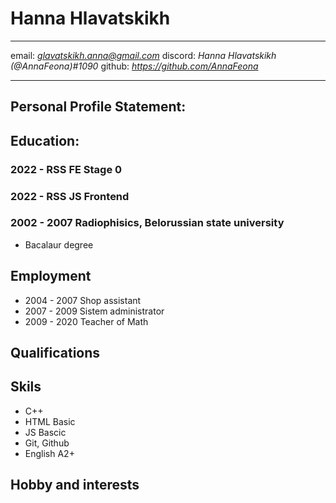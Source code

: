 # **Hanna Hlavatskikh**
********
email: *glavatskikh.anna@gmail.com*
discord: *Hanna Hlavatskikh (@AnnaFeona)#1090*
github: *https://github.com/AnnaFeona*

********
## Personal Profile Statement:

## Education:
### 2022 - RSS FE Stage 0
### 2022 - RSS JS Frontend
### 2002 - 2007 Radiophisics, Belorussian state university
* Bacalaur degree


## Employment
* 2004 - 2007 Shop assistant
* 2007 - 2009 Sistem administrator
* 2009 - 2020 Teacher of Math 


## Qualifications


## Skils
* C++ 
* HTML Basic
* JS Bascic
* Git, Github
* English A2+


## Hobby and interests